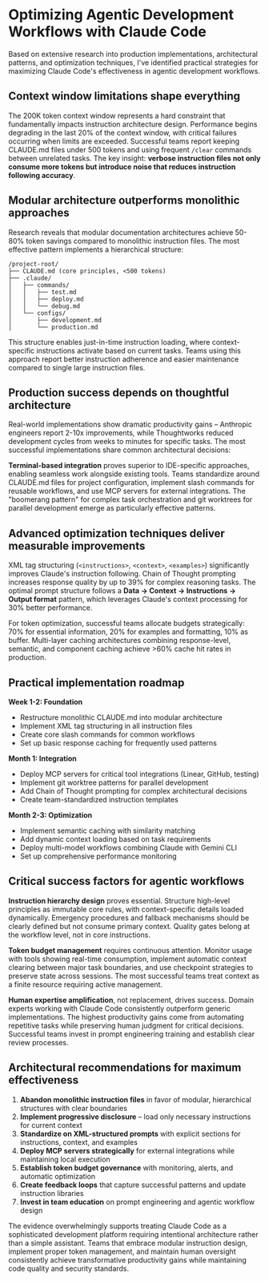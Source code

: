 # Optimizing Agentic Development Workflows with Claude Code

Based on extensive research into production implementations, architectural patterns, and optimization techniques, I've identified practical strategies for maximizing Claude Code's effectiveness in agentic development workflows.

## Context window limitations shape everything

The 200K token context window represents a hard constraint that fundamentally impacts instruction architecture design. Performance begins degrading in the last 20% of the context window, with critical failures occurring when limits are exceeded. Successful teams report keeping CLAUDE.md files under 500 tokens and using frequent `/clear` commands between unrelated tasks. The key insight: **verbose instruction files not only consume more tokens but introduce noise that reduces instruction following accuracy**.

## Modular architecture outperforms monolithic approaches

Research reveals that modular documentation architectures achieve 50-80% token savings compared to monolithic instruction files. The most effective pattern implements a hierarchical structure:

```
/project-root/
├── CLAUDE.md (core principles, <500 tokens)
├── .claude/
│   ├── commands/
│   │   ├── test.md
│   │   ├── deploy.md
│   │   └── debug.md
│   └── configs/
│       ├── development.md
│       └── production.md
```

This structure enables just-in-time instruction loading, where context-specific instructions activate based on current tasks. Teams using this approach report better instruction adherence and easier maintenance compared to single large instruction files.

## Production success depends on thoughtful architecture

Real-world implementations show dramatic productivity gains – Anthropic engineers report 2-10x improvements, while Thoughtworks reduced development cycles from weeks to minutes for specific tasks. The most successful implementations share common architectural decisions:

**Terminal-based integration** proves superior to IDE-specific approaches, enabling seamless work alongside existing tools. Teams standardize around CLAUDE.md files for project configuration, implement slash commands for reusable workflows, and use MCP servers for external integrations. The "boomerang pattern" for complex task orchestration and git worktrees for parallel development emerge as particularly effective patterns.

## Advanced optimization techniques deliver measurable improvements

XML tag structuring (`<instructions>`, `<context>`, `<examples>`) significantly improves Claude's instruction following. Chain of Thought prompting increases response quality by up to 39% for complex reasoning tasks. The optimal prompt structure follows a **Data → Context → Instructions → Output format** pattern, which leverages Claude's context processing for 30% better performance.

For token optimization, successful teams allocate budgets strategically: 70% for essential information, 20% for examples and formatting, 10% as buffer. Multi-layer caching architectures combining response-level, semantic, and component caching achieve >60% cache hit rates in production.

## Practical implementation roadmap

**Week 1-2: Foundation**
- Restructure monolithic CLAUDE.md into modular architecture
- Implement XML tag structuring in all instruction files
- Create core slash commands for common workflows
- Set up basic response caching for frequently used patterns

**Month 1: Integration**
- Deploy MCP servers for critical tool integrations (Linear, GitHub, testing)
- Implement git worktree patterns for parallel development
- Add Chain of Thought prompting for complex architectural decisions
- Create team-standardized instruction templates

**Month 2-3: Optimization**
- Implement semantic caching with similarity matching
- Add dynamic context loading based on task requirements
- Deploy multi-model workflows combining Claude with Gemini CLI
- Set up comprehensive performance monitoring

## Critical success factors for agentic workflows

**Instruction hierarchy design** proves essential. Structure high-level principles as immutable core rules, with context-specific details loaded dynamically. Emergency procedures and fallback mechanisms should be clearly defined but not consume primary context. Quality gates belong at the workflow level, not in core instructions.

**Token budget management** requires continuous attention. Monitor usage with tools showing real-time consumption, implement automatic context clearing between major task boundaries, and use checkpoint strategies to preserve state across sessions. The most successful teams treat context as a finite resource requiring active management.

**Human expertise amplification**, not replacement, drives success. Domain experts working with Claude Code consistently outperform generic implementations. The highest productivity gains come from automating repetitive tasks while preserving human judgment for critical decisions. Successful teams invest in prompt engineering training and establish clear review processes.

## Architectural recommendations for maximum effectiveness

1. **Abandon monolithic instruction files** in favor of modular, hierarchical structures with clear boundaries
2. **Implement progressive disclosure** – load only necessary instructions for current context
3. **Standardize on XML-structured prompts** with explicit sections for instructions, context, and examples  
4. **Deploy MCP servers strategically** for external integrations while maintaining local execution
5. **Establish token budget governance** with monitoring, alerts, and automatic optimization
6. **Create feedback loops** that capture successful patterns and update instruction libraries
7. **Invest in team education** on prompt engineering and agentic workflow design

The evidence overwhelmingly supports treating Claude Code as a sophisticated development platform requiring intentional architecture rather than a simple assistant. Teams that embrace modular instruction design, implement proper token management, and maintain human oversight consistently achieve transformative productivity gains while maintaining code quality and security standards.